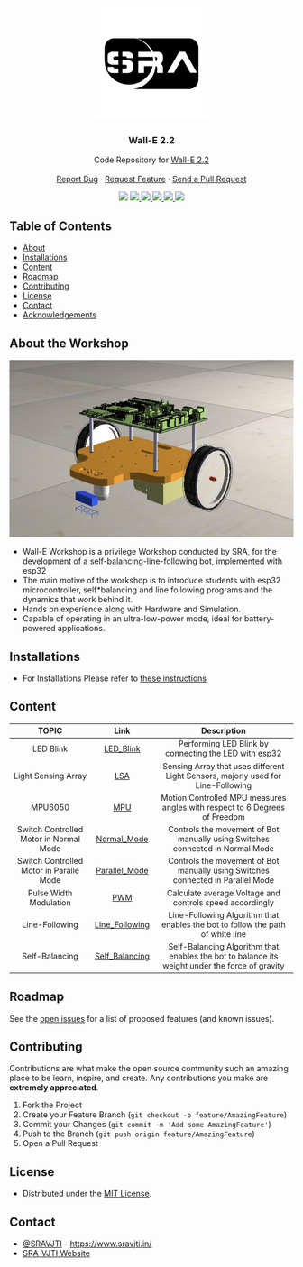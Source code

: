 <p align="center">
  <img src="documentation/images/logo.png"/>
  
  <h3 align="center"> Wall-E 2.2 </h3>
  <p align="center">
    Code Repository for <a href="https://github.com/SRA-VJTI/Wall-E_v2.2-beta">Wall-E 2.2</a>
    <br />
    <br />
    <a href="https://github.com/SRA-VJTI/Wall-E_v2.2-beta/issues">Report Bug</a>
    ·
    <a href="https://github.com/SRA-VJTI/Wall-E_v2.2-beta/issues">Request Feature</a>
    ·
    <a href="https://github.com/SRA-VJTI/Wall-E_v2.2-beta/pulls">Send a Pull Request</a>
  </p>
 </p>
 
 <p align="center">
  <img src="https://github.com/SRA-VJTI/sra-board-component/workflows/SRA%20Board%20component/badge.svg">
  <a href="https://github.com/SRA-VJTI/sra-board-component/network/members">
    <img src="https://img.shields.io/github/forks/SRA-VJTI/sra-board-component">
  </a>
  <a href="https://github.com/SRA-VJTI/sra-board-component/stargazers">
    <img src="https://img.shields.io/github/stars/SRA-VJTI/sra-board-component">
  </a>
  <a href="https://github.com/SRA-VJTI/sra-board-component/issues">
    <img src="https://img.shields.io/github/issues/SRA-VJTI/sra-board-component">
  </a>
  <a href="https://github.com/SRA-VJTI/sra-board-component/blob/main/LICENSE">
    <img src="https://img.shields.io/github/license/SRA-VJTI/sra-board-component">
  </a>
  <a href="https://linkedin.com/in/sra-vjti">
    <img src="https://img.shields.io/badge/-LinkedIn-black.svg?logo=linkedin&colorB=555">
  </a>
</p>

## Table of Contents

- [About](#about-the-workshop)
- [Installations](#installations)
- [Content](#content)
- [Roadmap](#roadmap)
- [Contributing](#contributing)
- [License](#license)
- [Contact](#contact)
- [Acknowledgements](#acknowledgements)

## About the Workshop
<p align="center">
  <img src="documentation/images/wall_E_bot.JPG"/>
  </p>

- Wall-E Workshop is a privilege Workshop conducted by SRA, for the development of a self-balancing-line-following bot, implemented with esp32
- The main motive of the workshop is to introduce students with esp32 microcontroller, self\*balancing and line following programs and the dynamics that work behind it.
- Hands on experience along with Hardware and Simulation.
- Capable of operating in an ultra-low-power mode, ideal for battery-powered applications.

## Installations

- For Installations Please refer to [these instructions](Installations.md)

## Content

|                  TOPIC                  |                                                        Link                                                         |                                          Description                                           |
| :-------------------------------------: | :-----------------------------------------------------------------------------------------------------------------: | :--------------------------------------------------------------------------------------------: |
|                LED Blink                |              [LED_Blink](https://github.com/SRA-VJTI/Wall-E_v2.2-beta/blob/dev/1_led_blink/README.md)               |                     Performing LED Blink by connecting the LED with esp32                      |
|           Light Sensing Array           |                    [LSA](https://github.com/SRA-VJTI/Wall-E_v2.2-beta/blob/dev/2_LSA/README.md)                     |        Sensing Array that uses different Light Sensors, majorly used for Line-Following        |
|                 MPU6050                 |                    [MPU](https://github.com/SRA-VJTI/Wall-E_v2.2-beta/blob/dev/3_MPU/README.md)                     |           Motion Controlled MPU measures angles with respect to 6 Degrees of Freedom           |
| Switch Controlled Motor in Normal Mode  |   [Normal_Mode](https://github.com/SRA-VJTI/Wall-E_v2.2-beta/blob/dev/4_switch_controlled_motor_normal/readme.md)   |         Controls the movement of Bot manually using Switches connected in Normal Mode          |
| Switch Controlled Motor in Paralle Mode | [Parallel_Mode](https://github.com/SRA-VJTI/Wall-E_v2.2-beta/blob/dev/5_switch_controlled_motor_parallel/README.md) |        Controls the movement of Bot manually using Switches connected in Parallel Mode         |
|         Pulse Width Modulation          |                    [PWM](https://github.com/SRA-VJTI/Wall-E_v2.2-beta/blob/dev/6_PWM/README.md)                     |                    Calculate average Voltage and controls speed accordingly                    |
|             Line-Following              |              [Line_Following](https://github.com/SRA-VJTI/Wall-E_v2.2-beta/tree/dev/7_line_following)               |         Line-Following Algorithm that enables the bot to follow the path of white line         |
|             Self-Balancing              |         [Self_Balancing](https://github.com/SRA-VJTI/Wall-E_v2.2-beta/blob/dev/8_self_balancing/README.md)          | Self-Balancing Algorithm that enables the bot to balance its weight under the force of gravity |

<!-- ROADMAP -->

## Roadmap

See the [open issues](https://github.com/SRA-VJTI/Wall-E_v2.2-beta/issues) for a list of proposed features (and known issues).

<!-- CONTRIBUTING -->

## Contributing

Contributions are what make the open source community such an amazing place to be learn, inspire, and create. Any contributions you make are **extremely appreciated**.

1. Fork the Project
2. Create your Feature Branch (`git checkout -b feature/AmazingFeature`)
3. Commit your Changes (`git commit -m 'Add some AmazingFeature'`)
4. Push to the Branch (`git push origin feature/AmazingFeature`)
5. Open a Pull Request

<!-- LICENSE -->

## License

- Distributed under the [MIT License](https://github.com/SRA-VJTI/Wall-E_v2.2-beta/blob/main/LICENSE).

<!-- CONTACT -->

## Contact

- [@SRAVJTI](https://twitter.com/SRAVJTI) - https://www.sravjti.in/
- [SRA-VJTI Website](https://www.sravjti.in/contact-us)


[forks-shield]:https://img.shields.io/github/forks/SRA-VJTI/Wall-E_v2.2-beta
[forks-url]: https://github.com/HarshShah03325/Wall-E_v2.2-beta/network/members
[stars-shield]: https://img.shields.io/github/stars/SRA-VJTI/Wall-E_v2.2-beta
[stars-url]: https://github.com/SRA-VJTI/Wall-E_v2.2-beta/stargazers
[issues-shield]: https://img.shields.io/github/issues/SRA-VJTI/Wall-E_v2.2-beta
[issues-url]: https://github.com/SRA-VJTI/Wall-E_v2.2-beta/issues
[license-shield]: https://img.shields.io/github/license/SRA-VJTI/Wall-E_v2.2-beta
[license-url]: https://github.com/SRA-VJTI/Wall-E_v2.2-beta/blob/master/LICENSE



